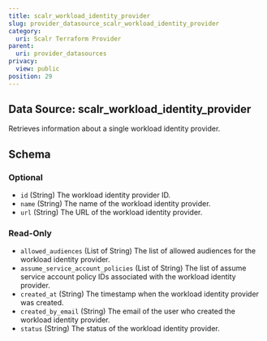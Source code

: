 ```yaml
---
title: scalr_workload_identity_provider
slug: provider_datasource_scalr_workload_identity_provider
category:
  uri: Scalr Terraform Provider
parent:
  uri: provider_datasources
privacy:
  view: public
position: 29
---
```

## Data Source: scalr_workload_identity_provider

Retrieves information about a single workload identity provider.



<!-- schema generated by tfplugindocs -->
## Schema

### Optional

- `id` (String) The workload identity provider ID.
- `name` (String) The name of the workload identity provider.
- `url` (String) The URL of the workload identity provider.

### Read-Only

- `allowed_audiences` (List of String) The list of allowed audiences for the workload identity provider.
- `assume_service_account_policies` (List of String) The list of assume service account policy IDs associated with the workload identity provider.
- `created_at` (String) The timestamp when the workload identity provider was created.
- `created_by_email` (String) The email of the user who created the workload identity provider.
- `status` (String) The status of the workload identity provider.
